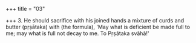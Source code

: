 +++
title = "03"

+++
3. He should sacrifice with his joined hands a mixture of curds and butter (pṛṣātaka) with (the formula), 'May what is deficient be made full to me; may what is full not decay to me. To Pṛṣātaka svāhā!'
